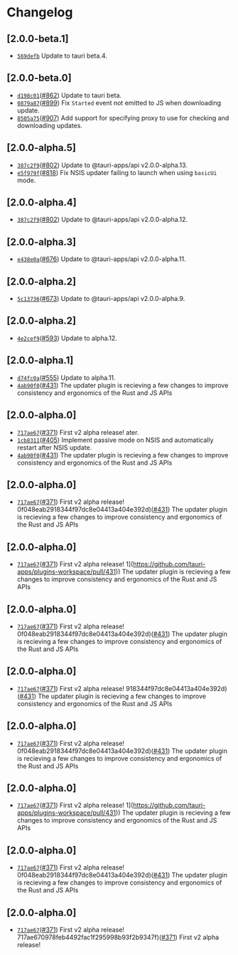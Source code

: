 # Changelog

## \[2.0.0-beta.1]

- [`569defb`](https://github.com/tauri-apps/plugins-workspace/commit/569defbe9492e38938554bb7bdc1be9151456d21) Update to tauri beta.4.

## \[2.0.0-beta.0]

- [`d198c01`](https://github.com/tauri-apps/plugins-workspace/commit/d198c014863ee260cb0de88a14b7fc4356ef7474)([#862](https://github.com/tauri-apps/plugins-workspace/pull/862)) Update to tauri beta.
- [`0879a87`](https://github.com/tauri-apps/plugins-workspace/commit/0879a87a7ecc83c9e886e6f1412fe253082b8d34)([#899](https://github.com/tauri-apps/plugins-workspace/pull/899)) Fix `Started` event not emitted to JS when downloading update.
- [`8505a75`](https://github.com/tauri-apps/plugins-workspace/commit/8505a756b569d88757ec58e452bfe4814d8107bf)([#907](https://github.com/tauri-apps/plugins-workspace/pull/907)) Add support for specifying proxy to use for checking and downloading updates.

## \[2.0.0-alpha.5]

- [`387c2f9`](https://github.com/tauri-apps/plugins-workspace/commit/387c2f9e0ce4c75c07ffa3fd76391a25b58f5daf)([#802](https://github.com/tauri-apps/plugins-workspace/pull/802)) Update to @tauri-apps/api v2.0.0-alpha.13.
- [`e5f979f`](https://github.com/tauri-apps/plugins-workspace/commit/e5f979f91abbb1775fa048af3219b30ff30ed691)([#818](https://github.com/tauri-apps/plugins-workspace/pull/818)) Fix NSIS updater failing to launch when using `basicUi` mode.

## \[2.0.0-alpha.4]

- [`387c2f9`](https://github.com/tauri-apps/plugins-workspace/commit/387c2f9e0ce4c75c07ffa3fd76391a25b58f5daf)([#802](https://github.com/tauri-apps/plugins-workspace/pull/802)) Update to @tauri-apps/api v2.0.0-alpha.12.

## \[2.0.0-alpha.3]

- [`e438e0a`](https://github.com/tauri-apps/plugins-workspace/commit/e438e0a62d4b430a5159f05f13ecd397dd891a0d)([#676](https://github.com/tauri-apps/plugins-workspace/pull/676)) Update to @tauri-apps/api v2.0.0-alpha.11.

## \[2.0.0-alpha.2]

- [`5c13736`](https://github.com/tauri-apps/plugins-workspace/commit/5c137365c60790e8d4037d449e8237aa3fffdab0)([#673](https://github.com/tauri-apps/plugins-workspace/pull/673)) Update to @tauri-apps/api v2.0.0-alpha.9.

## \[2.0.0-alpha.2]

- [`4e2cef9`](https://github.com/tauri-apps/plugins-workspace/commit/4e2cef9b702bbbb9cf4ee17de50791cb21f1b2a4)([#593](https://github.com/tauri-apps/plugins-workspace/pull/593)) Update to alpha.12.

## \[2.0.0-alpha.1]

- [`d74fc0a`](https://github.com/tauri-apps/plugins-workspace/commit/d74fc0a097996e90a37be8f57d50b7d1f6ca616f)([#555](https://github.com/tauri-apps/plugins-workspace/pull/555)) Update to alpha.11.
- [`4ab90f0`](https://github.com/tauri-apps/plugins-workspace/commit/4ab90f048eab2918344f97dc8e04413a404e392d)([#431](https://github.com/tauri-apps/plugins-workspace/pull/431)) The updater plugin is recieving a few changes to improve consistency and ergonomics of the Rust and JS APIs

## \[2.0.0-alpha.0]

- [`717ae67`](https://github.com/tauri-apps/plugins-workspace/commit/717ae670978feb4492fac1f295998b93f2b9347f)([#371](https://github.com/tauri-apps/plugins-workspace/pull/371)) First v2 alpha release!
  ater.
- [`1cb8311`](https://github.com/tauri-apps/plugins-workspace/commit/1cb831183c63ba5bd3f72d8a482992f6467d950d)([#405](https://github.com/tauri-apps/plugins-workspace/pull/405)) Implement passive mode on NSIS and automatically restart after NSIS update.
- [`4ab90f0`](https://github.com/tauri-apps/plugins-workspace/commit/4ab90f048eab2918344f97dc8e04413a404e392d)([#431](https://github.com/tauri-apps/plugins-workspace/pull/431)) The updater plugin is recieving a few changes to improve consistency and ergonomics of the Rust and JS APIs

## \[2.0.0-alpha.0]

- [`717ae67`](https://github.com/tauri-apps/plugins-workspace/commit/717ae670978feb4492fac1f295998b93f2b9347f)([#371](https://github.com/tauri-apps/plugins-workspace/pull/371)) First v2 alpha release!
  0f048eab2918344f97dc8e04413a404e392d)([#431](https://github.com/tauri-apps/plugins-workspace/pull/431)) The updater plugin is recieving a few changes to improve consistency and ergonomics of the Rust and JS APIs

## \[2.0.0-alpha.0]

- [`717ae67`](https://github.com/tauri-apps/plugins-workspace/commit/717ae670978feb4492fac1f295998b93f2b9347f)([#371](https://github.com/tauri-apps/plugins-workspace/pull/371)) First v2 alpha release!
  1]\(https://github.com/tauri-apps/plugins-workspace/pull/431)) The updater plugin is recieving a few changes to improve consistency and ergonomics of the Rust and JS APIs

## \[2.0.0-alpha.0]

- [`717ae67`](https://github.com/tauri-apps/plugins-workspace/commit/717ae670978feb4492fac1f295998b93f2b9347f)([#371](https://github.com/tauri-apps/plugins-workspace/pull/371)) First v2 alpha release!
  0f048eab2918344f97dc8e04413a404e392d)([#431](https://github.com/tauri-apps/plugins-workspace/pull/431)) The updater plugin is recieving a few changes to improve consistency and ergonomics of the Rust and JS APIs

## \[2.0.0-alpha.0]

- [`717ae67`](https://github.com/tauri-apps/plugins-workspace/commit/717ae670978feb4492fac1f295998b93f2b9347f)([#371](https://github.com/tauri-apps/plugins-workspace/pull/371)) First v2 alpha release!
  918344f97dc8e04413a404e392d)([#431](https://github.com/tauri-apps/plugins-workspace/pull/431)) The updater plugin is recieving a few changes to improve consistency and ergonomics of the Rust and JS APIs

## \[2.0.0-alpha.0]

- [`717ae67`](https://github.com/tauri-apps/plugins-workspace/commit/717ae670978feb4492fac1f295998b93f2b9347f)([#371](https://github.com/tauri-apps/plugins-workspace/pull/371)) First v2 alpha release!
  0f048eab2918344f97dc8e04413a404e392d)([#431](https://github.com/tauri-apps/plugins-workspace/pull/431)) The updater plugin is recieving a few changes to improve consistency and ergonomics of the Rust and JS APIs

## \[2.0.0-alpha.0]

- [`717ae67`](https://github.com/tauri-apps/plugins-workspace/commit/717ae670978feb4492fac1f295998b93f2b9347f)([#371](https://github.com/tauri-apps/plugins-workspace/pull/371)) First v2 alpha release!
  1]\(https://github.com/tauri-apps/plugins-workspace/pull/431)) The updater plugin is recieving a few changes to improve consistency and ergonomics of the Rust and JS APIs

## \[2.0.0-alpha.0]

- [`717ae67`](https://github.com/tauri-apps/plugins-workspace/commit/717ae670978feb4492fac1f295998b93f2b9347f)([#371](https://github.com/tauri-apps/plugins-workspace/pull/371)) First v2 alpha release!
  0f048eab2918344f97dc8e04413a404e392d)([#431](https://github.com/tauri-apps/plugins-workspace/pull/431)) The updater plugin is recieving a few changes to improve consistency and ergonomics of the Rust and JS APIs

## \[2.0.0-alpha.0]

- [`717ae67`](https://github.com/tauri-apps/plugins-workspace/commit/717ae670978feb4492fac1f295998b93f2b9347f)([#371](https://github.com/tauri-apps/plugins-workspace/pull/371)) First v2 alpha release!
717ae670978feb4492fac1f295998b93f2b9347f)([#371](https://github.com/tauri-apps/plugins-workspace/pull/371)) First v2 alpha release!
